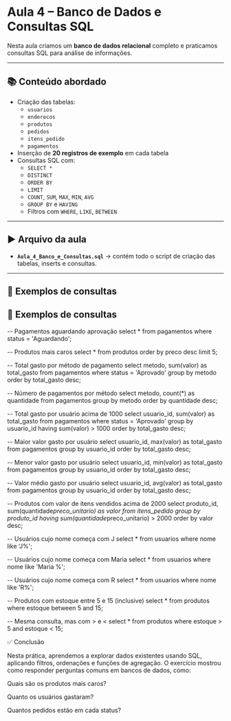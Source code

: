 # Aula 4 – Banco de Dados e Consultas SQL

Nesta aula criamos um **banco de dados relacional** completo e praticamos consultas SQL para análise de informações.

---

## 📚 Conteúdo abordado

- Criação das tabelas:
  - `usuarios`
  - `enderecos`
  - `produtos`
  - `pedidos`
  - `itens_pedido`
  - `pagamentos`
- Inserção de **20 registros de exemplo** em cada tabela
- Consultas SQL com:
  - `SELECT *`
  - `DISTINCT`
  - `ORDER BY`
  - `LIMIT`
  - `COUNT`, `SUM`, `MAX`, `MIN`, `AVG`
  - `GROUP BY` e `HAVING`
  - Filtros com `WHERE`, `LIKE`, `BETWEEN`

---

## ▶️ Arquivo da aula

- **`Aula_4_Banco_e_Consultas.sql`** → contém todo o script de criação das tabelas, inserts e consultas.

---

## 🔎 Exemplos de consultas

## 🔎 Exemplos de consultas

-- Pagamentos aguardando aprovação
select * from pagamentos
where status = 'Aguardando';

-- Produtos mais caros
select * from produtos
order by preco desc
limit 5;

-- Total gasto por método de pagamento
select metodo, sum(valor) as total_gasto
from pagamentos
where status = 'Aprovado'
group by metodo
order by total_gasto desc;

-- Número de pagamentos por método
select metodo, count(*) as quantidade
from pagamentos
group by metodo
order by quantidade desc;

-- Total gasto por usuário acima de 1000
select usuario_id, sum(valor) as total_gasto
from pagamentos
where status = 'Aprovado'
group by usuario_id
having sum(valor) > 1000
order by total_gasto desc;

-- Maior valor gasto por usuário
select usuario_id, max(valor) as total_gasto
from pagamentos
group by usuario_id
order by total_gasto desc;

-- Menor valor gasto por usuário
select usuario_id, min(valor) as total_gasto
from pagamentos
group by usuario_id
order by total_gasto desc;

-- Valor médio gasto por usuário
select usuario_id, avg(valor) as total_gasto
from pagamentos
group by usuario_id
order by total_gasto desc;

-- Produtos com valor de itens vendidos acima de 2000
select produto_id, sum(quantidade*preco_unitario) as valor
from itens_pedido
group by produto_id
having sum(quantidade*preco_unitario) > 2000
order by valor desc;

-- Usuários cujo nome começa com J
select * from usuarios where nome like 'J%';

-- Usuários cujo nome começa com Maria
select * from usuarios where nome like 'Maria %';

-- Usuários cujo nome começa com R
select * from usuarios where nome like 'R%';

-- Produtos com estoque entre 5 e 15 (inclusive)
select * from produtos
where estoque between 5 and 15;

-- Mesma consulta, mas com > e <
select * from produtos
where estoque > 5 and estoque < 15;

✅ Conclusão

Nesta prática, aprendemos a explorar dados existentes usando SQL, aplicando filtros, ordenações e funções de agregação.
O exercício mostrou como responder perguntas comuns em bancos de dados, como:

Quais são os produtos mais caros?

Quanto os usuários gastaram?

Quantos pedidos estão em cada status?